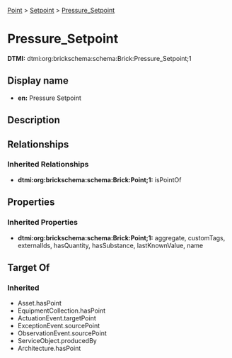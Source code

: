 [Point](../../Point.md) > [Setpoint](../Setpoint.md) > [Pressure_Setpoint](.)
# Pressure_Setpoint
**DTMI:** dtmi:org:brickschema:schema:Brick:Pressure_Setpoint;1
## Display name
- **en:** Pressure Setpoint
## Description
## Relationships
### Inherited Relationships
* **dtmi:org:brickschema:schema:Brick:Point;1:** isPointOf
## Properties
### Inherited Properties
* **dtmi:org:brickschema:schema:Brick:Point;1:** aggregate, customTags, externalIds, hasQuantity, hasSubstance, lastKnownValue, name
## Target Of
### Inherited
* Asset.hasPoint
* EquipmentCollection.hasPoint
* ActuationEvent.targetPoint
* ExceptionEvent.sourcePoint
* ObservationEvent.sourcePoint
* ServiceObject.producedBy
* Architecture.hasPoint
